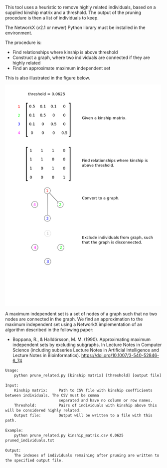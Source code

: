 This tool uses a heuristic to remove highly related individuals, based on a supplied kinship matrix and
a threshold. The output of the pruning procedure is then a list of individuals to keep.

The NetworkX (v2.1 or newer) Python library must be installed in the environment.

The procedure is:
* Find relationships where kinship is above threshold
* Construct a graph, where two individuals are connected if they are highly related
* Find an approximate maximum independent set

This is also illustrated in the figure below.

<img src="illustration.png" alt="Heuristic illustration" width="500"/>

A maximum independent set is a set of nodes of a graph such that no two nodes are connected in the graph. We
find an approximation to the maximum independent set using a NetworkX implementation of an algorithm
described in the following paper:

* Boppana, R., & Halldórsson, M. M. (1990). Approximating maximum independent sets by excluding subgraphs. In Lecture Notes in Computer Science (including subseries Lecture Notes in Artificial Intelligence and Lecture Notes in Bioinformatics). https://doi.org/10.1007/3-540-52846-6_74

```
Usage:
    python prune_related.py [kinship matrix] [threshold] [output file]

Input:
    Kinship matrix:     Path to CSV file with kinship coefficients between individuals. The CSV must be comma
                        separated and have no column or row names.
    Threshold:          Pairs of individuals with kinship above this will be considered highly related.
    Output file:        Output will be written to a file with this path.

Example:
    python prune_related.py kinship_matrix.csv 0.0625 pruned_individuals.txt

Output:
    The indexes of individuals remaining after pruning are written to the specified output file.
```
